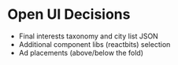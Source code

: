 # Open UI Decisions
- Final interests taxonomy and city list JSON
- Additional component libs (reactbits) selection
- Ad placements (above/below the fold)
